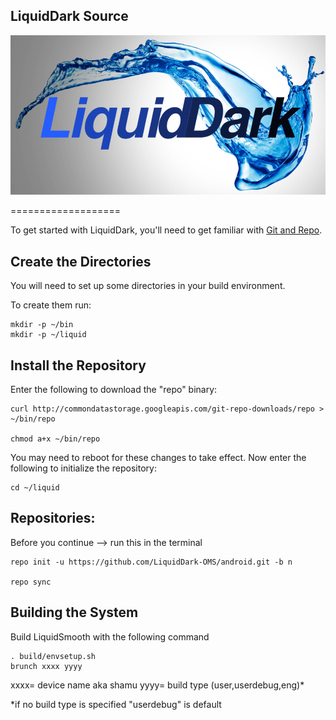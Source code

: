 
LiquidDark Source 
----------------------

<img src="https://raw.githubusercontent.com/LiquidDark-OMS/android/mm6.0/LiquidDark-Logo.png">

===================

To get started with LiquidDark, you'll need to get
familiar with [Git and Repo](http://source.android.com/source/version-control.html).


Create the Directories
----------------------

You will need to set up some directories in your build environment.

To create them run:

    mkdir -p ~/bin
    mkdir -p ~/liquid

Install the Repository
----------------------

Enter the following to download the "repo" binary:

    curl http://commondatastorage.googleapis.com/git-repo-downloads/repo > ~/bin/repo

    chmod a+x ~/bin/repo

You may need to reboot for these changes to take effect. 
Now enter the following to initialize the repository:

    cd ~/liquid

Repositories:
---------------

Before you continue --> run this in the terminal


    repo init -u https://github.com/LiquidDark-OMS/android.git -b n

    repo sync
    

Building the System
---------------

Build LiquidSmooth with the following command

    . build/envsetup.sh
    brunch xxxx yyyy

xxxx= device name aka shamu
yyyy= build type (user,userdebug,eng)*

*if no build type is specified "userdebug" is default
